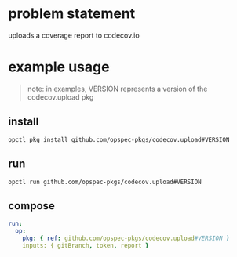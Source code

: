# problem statement
uploads a coverage report to codecov.io

# example usage

> note: in examples, VERSION represents a version of the codecov.upload pkg

## install

```shell
opctl pkg install github.com/opspec-pkgs/codecov.upload#VERSION
```

## run

```
opctl run github.com/opspec-pkgs/codecov.upload#VERSION
```

## compose

```yaml
run:
  op:
    pkg: { ref: github.com/opspec-pkgs/codecov.upload#VERSION }
    inputs: { gitBranch, token, report }
```
